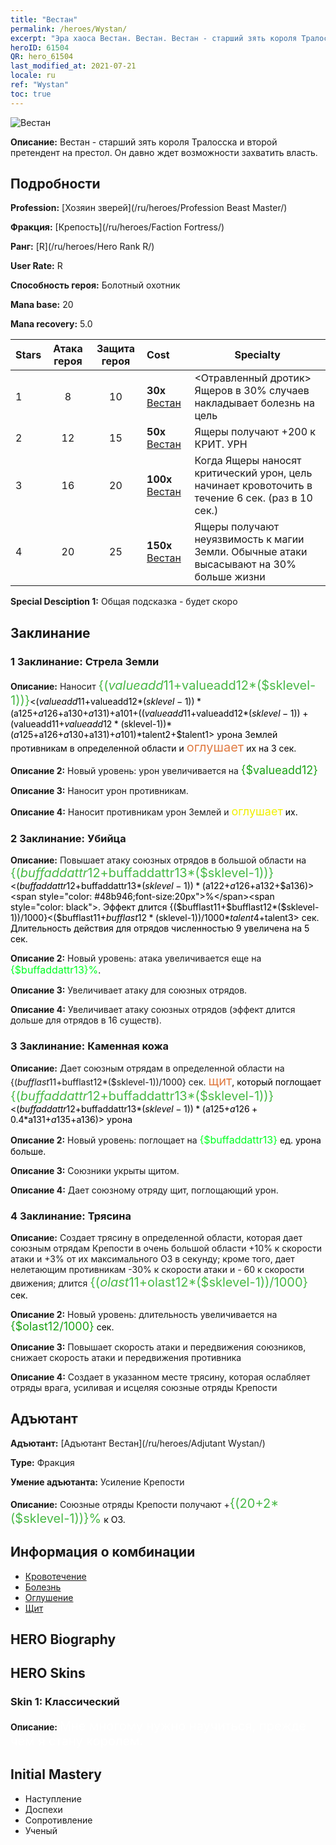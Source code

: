 ```yaml
---
title: "Вестан"
permalink: /heroes/Wystan/
excerpt: "Эра хаоса Вестан. Вестан. Вестан - старший зять короля Тралосска и второй претендент на престол. Он давно ждет возможности захватить власть."
heroID: 61504
QR: hero_61504
last_modified_at: 2021-07-21
locale: ru
ref: "Wystan"
toc: true
---
```

  ![Вестан](/images/h/h_Wystan.jpg)

 **Описание:** Вестан - старший зять короля Тралосска и второй претендент на престол. Он давно ждет возможности захватить власть.
## Подробности
 **Profession:**  [Хозяин зверей](/ru/heroes/Profession Beast Master/)

 **Фракция:** [Крепость](/ru/heroes/Faction Fortress/)

 **Ранг:** [R](/ru/heroes/Hero Rank R/)

 **User Rate:** R

 **Способность героя:** Болотный охотник

 **Mana base:** 20

 **Mana recovery:** 5.0


  | Stars | Атака героя | Защита героя | Cost |     Specialty     |
  |---------|:---------------:|:---------------:|:--|--------------------|
  |    1    | 8 | 10 | **30x** [Вестан](/ItemsRU/her_395/) | <Отравленный дротик> Ящеров в 30% случаев накладывает болезнь на цель |
  |    2    | 12 | 15 | **50x** [Вестан](/ItemsRU/her_395/) | Ящеры получают +200 к КРИТ. УРН |
  |    3    | 16 | 20 | **100x** [Вестан](/ItemsRU/her_395/) | Когда Ящеры наносят критический урон, цель начинает кровоточить в течение 6 сек. (раз в 10 сек.) |
  |    4    | 20 | 25 | **150x** [Вестан](/ItemsRU/her_395/) | Ящеры получают неуязвимость к магии Земли. Обычные атаки высасывают на 30% больше жизни |

 **Special Desciption 1:** Общая подсказка - будет скоро

## Заклинание
### 1 Заклинание: Стрела Земли
 **Описание:** Наносит <span style="color: #48b946;font-size:20px">{($valueadd11+$valueadd12*($sklevel-1))}</span><span style="color: black"><($valueadd11+$valueadd12*($sklevel-1))*($a125+$a126+$a130+$a131)+$a101+(($valueadd11+$valueadd12*($sklevel-1))+($valueadd11+$valueadd12*($sklevel-1))*($a125+$a126+$a130+$a131)+$a101)*$talent2+$talent1> урона Землей противникам в определенной области и <span style="color: #e07c44;font-size:20px">оглушает</span><span style="color: black"> их на 3 сек.

 **Описание 2:** Новый уровень: урон увеличивается на <span style="color: #1ca216;font-size:18px">{$valueadd12}</span><span style="color: black">

 **Описание 3:** Наносит урон противникам.

 **Описание 4:** Наносит противникам урон Землей и <span style="color: #f0f000;font-size:18px">оглушает</span><span style="color: black"> их.

### 2 Заклинание: Убийца
 **Описание:** Повышает атаку союзных отрядов в большой области на <span style="color: #48b946;font-size:20px">{($buffaddattr12+$buffaddattr13*($sklevel-1))}</span><span style="color: black"><($buffaddattr12+$buffaddattr13*($sklevel-1))*($a122+$a126+$a132+$a136)><span style="color: #48b946;font-size:20px">%</span><span style="color: black">. Эффект длится {($bufflast11+$bufflast12*($sklevel-1))/1000}<($bufflast11+$bufflast12*($sklevel-1))/1000*$talent4+$talent3> сек. Длительность действия для отрядов численностью 9 увеличена на 5 сек.

 **Описание 2:** Новый уровень: атака увеличивается еще на <span style="color: #00ff22;font-size:16px">{$buffaddattr13}%</span><span style="color: black">.

 **Описание 3:** Увеличивает атаку для союзных отрядов.

 **Описание 4:** Увеличивает атаку союзных отрядов (эффект длится дольше для отрядов в 16 существ).

### 3 Заклинание: Каменная кожа
 **Описание:** Дает союзным отрядам в определенной области на {($bufflast11+$bufflast12*($sklevel-1))/1000} сек. <span style="color: #e07c44;font-size:20px">щит</span><span style="color: black">, который поглощает <span style="color: #48b946;font-size:20px">{($buffaddattr12+$buffaddattr13*($sklevel-1))}</span><span style="color: black"><($buffaddattr12+$buffaddattr13*($sklevel-1))*($a125+$a126+0.4*$a131+$a135+$a136)> урона

 **Описание 2:** Новый уровень: поглощает на <span style="color: #00ff22;font-size:16px">{$buffaddattr13}</span><span style="color: black"> ед. урона больше.

 **Описание 3:** Союзники укрыты щитом.

 **Описание 4:** Дает союзному отряду щит, поглощающий урон.

### 4 Заклинание: Трясина
 **Описание:** Создает трясину в определенной области, которая дает союзным отрядам Крепости в очень большой области +10% к скорости атаки и +3% от их максимального ОЗ в секунду; кроме того, дает нелетающим противникам -30% к скорости атаки и - 60 к скорости движения; длится <span style="color: #48b946;font-size:20px">{($olast11+$olast12*($sklevel-1))/1000}</span><span style="color: black"> сек.

 **Описание 2:** Новый уровень: длительность увеличивается на <span style="color: #1ca216;font-size:18px">{$olast12/1000}</span><span style="color: black"> сек.

 **Описание 3:** Повышает скорость атаки и передвижения союзников, снижает скорость атаки и передвижения противника

 **Описание 4:** Создает в указанном месте трясину, которая ослабляет отряды врага, усиливая и исцеляя союзные отряды Крепости


## Адъютант

 **Адъютант:**  [Адъютант Вестан](/ru/heroes/Adjutant Wystan/) 

 **Type:**  Фракция 

 **Умение адъютанта:**  Усиление Крепости 

 **Описание:** Союзные отряды Крепости получают +<span style="color: #48b946;font-size:20px">{(20+2*($sklevel-1))}%</span><span style="color: black"> к ОЗ.

## Информация о комбинации

* [Кровотечение](/ru/combination/Кровотечение/) 
* [Болезнь](/ru/combination/Болезнь/) 
* [Оглушение](/ru/combination/Оглушение/) 
* [Щит](/ru/combination/Щит/) 

## HERO Biography

## HERO Skins
### Skin 1: **Классический**

 **Описание:** <span style="color: #ffffff;font-size:20px">Мне многому нужно научиться, прежде чем я стану королем.</span>



## Initial Mastery
   - Наступление
   - Доспехи
   - Сопротивление
   - Ученый
